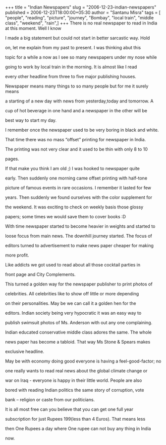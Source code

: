 +++
title = "Indian Newspapers"
slug = "2006-12-23-indian-newspapers"
published = 2006-12-23T18:00:00+05:30
author = "Santanu Misra"
tags = [ "people", "reading", "picture", "journey", "Bombay", "local train", "middle class", "weekend", "rain",]
+++
There is no real newspaper to read in India at this moment. Well I know

I made a big statement but could not start in better sarcastic way. Hold

on, let me explain from my past to present. I was thinking abut this

topic for a while a now as I see so many newspapers under my nose while

going to work by local train in the morning. It is almost like I read

every other headline from three to five major publishing houses.



Newspaper means many things to so many people but for me it surely means

a starting of a new day with news from yesterday,today and tomorrow. A

cup of hot beverage in one hand and a newspaper in the other will be

best way to start my day.



I remember once the newspaper used to be very boring in black and white.

That time there was no mass “offset” printing for newspaper in India.

The printing was not very clear and it used to be thin with only 8 to 10

pages.



If that make you think I am old ;) I was hooked to newspaper quite

early. Then suddenly one morning came offset printing with half-tone

picture of famous events in rare occasions. I remember it lasted for few

years. Then suddenly we found ourselves with the color supplement for

the weekend. It was exciting to check on weekly basis those glossy

papers; some times we would save them to cover books :D



With time newspaper started to become heavier in weights and started to

loose focus from main news. The downhill journey started. The focus of

editors turned to advertisement to make news paper cheaper for making

more profit.



Like addicts we got used to read about all those cocktail parties in

front page and City Complements.



This turned a golden way for the newspaper publisher to print photos of

celebrities. All celebrities like to show off little or more depending

on their personalities. May be we can call it a golden hen for the

editors. Indian society being very hypocratic it was an easy way to

publish swimsuit photos of Ms. Anderson with out any one complaining.

Indian educated conservative middle class adores the same. The whole

news paper has become a tabloid. That way Ms Stone & Spears makes

exclusive headline.



May be with economy doing good everyone is having a feel-good-factor; no

one really wants to read real news about the global climate change or

war on Iraq - everyone is happy in their little world. People are also

bored with reading Indian politics the same story of corruption, vote

bank – religion or caste from our politicians.



It is all most free can you believe that you can get one full year

subscription for just Rupees 199(less than 4 Euros). That means less

then One Rupees a day where One rupee can not buy any thing in India

now.
